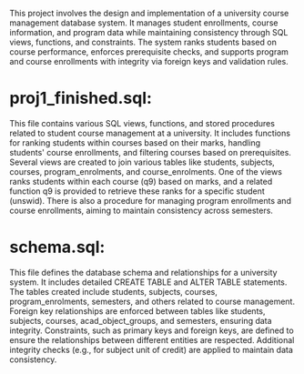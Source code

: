 This project involves the design and implementation of a university course management database system. It manages student enrollments, course information, and program data while maintaining consistency through SQL views, functions, and constraints. The system ranks students based on course performance, enforces prerequisite checks, and supports program and course enrollments with integrity via foreign keys and validation rules.

# proj1_finished.sql:
This file contains various SQL views, functions, and stored procedures related to student course management at a university.
It includes functions for ranking students within courses based on their marks, handling students' course enrollments, and filtering courses based on prerequisites.
Several views are created to join various tables like students, subjects, courses, program_enrolments, and course_enrolments.
One of the views ranks students within each course (q9) based on marks, and a related function q9 is provided to retrieve these ranks for a specific student (unswid).
There is also a procedure for managing program enrollments and course enrollments, aiming to maintain consistency across semesters.

# schema.sql:
This file defines the database schema and relationships for a university system. It includes detailed CREATE TABLE and ALTER TABLE statements.
The tables created include students, subjects, courses, program_enrolments, semesters, and others related to course management.
Foreign key relationships are enforced between tables like students, subjects, courses, acad_object_groups, and semesters, ensuring data integrity.
Constraints, such as primary keys and foreign keys, are defined to ensure the relationships between different entities are respected.
Additional integrity checks (e.g., for subject unit of credit) are applied to maintain data consistency.

